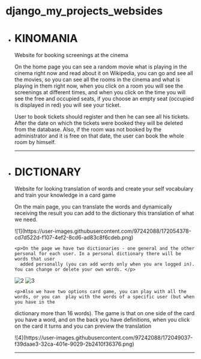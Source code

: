 # django_my_projects_websides
<ul>
  <li><srtong><h1>KINOMANIA</h1></srtong></li>
<p>Website for booking screenings at the cinema</p>
  <p>On the home page you can see a random movie what is playing in the cinema right now and read about it on Wikipedia, you can go and see all the movies, so you can see all the rooms in the cinema and what is playing in them right now, when you click on a room you will see the screenings at different times, and when you click on the time you will see the free and occupied seats, if you choose an empty seat (occupied is displayed in red) you will see your ticket.</p>
  <p>User to book tickets should register and then he can see all his tickets.
After the date on which the tickets were booked they will be deleted from the database. Also, if the room was not booked by the administrator and it is free on that date, the user can book the whole room by himself. </p><hr>
<li><srtong><h1>DICTIONARY</h1></srtong></li>
<p>Website for looking translation of words and create your self vocabulary and train your knowledge in a card game</p>
  
  <p>On the main page, you can translate the words and dynamically receiving the result you can add to the dictionary this translation of what we need.</p> 
    ![1](https://user-images.githubusercontent.com/97242088/172054378-cd7d522d-f107-4ef2-8cd6-ad83c8f6cdeb.png)

    <p>On the page we have two dictionaries - one general and the other personal for each user. In a personal dictionary there will be words that user
      added personally (you can add words only when you are logged in). You can change or delete your own words. </p>
  ![2](https://user-images.githubusercontent.com/97242088/172049030-2d4ce8f1-d635-426d-8635-d375aec4d63d.png)
      ![3](https://user-images.githubusercontent.com/97242088/172049065-e88a2e30-827d-4ebb-b000-4c485699d30a.png)


    <p>Also we have two options card game, you can play with all the words, or you can  play with the words of a specific user (but when you have in the 
dictionary more than 16 words). The game is that on one side of the card you have a word, and on the back you have definitions, when you click on the card it turns and you can preview the translation
  </p>
  ![4](https://user-images.githubusercontent.com/97242088/172049037-f39daae3-32ca-401e-9029-2b2410f36376.png)
  <hr>
 </ul>
